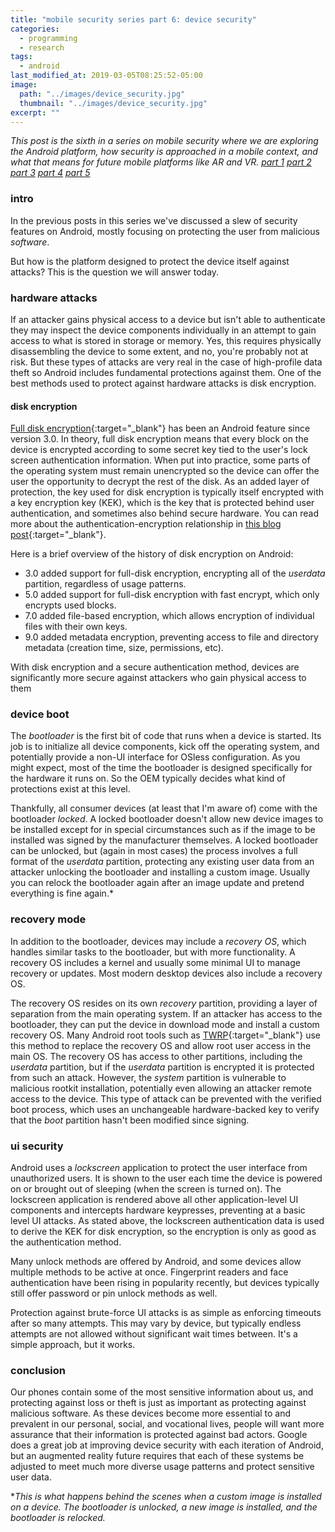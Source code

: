```yaml
---
title: "mobile security series part 6: device security"
categories:
  - programming
  - research
tags:
  - android
last_modified_at: 2019-03-05T08:25:52-05:00
image: 
  path: "../images/device_security.jpg"
  thumbnail: "../images/device_security.jpg"
excerpt: ""
---
```


*This post is the sixth in a series on mobile security where we are exploring the Android platform, how security is approached in a mobile context, and what that means for future mobile platforms like AR and VR. [part 1](/android-security-pt-1) [part 2](/android-security-pt-2) [part 3](/android-security-pt-3) [part 4](/android-security-pt-4) [part 5](/android-security-pt-5)* 



### intro
In the previous posts in this series we've discussed a slew of security features on Android, mostly focusing on protecting the user from malicious *software*. 

But how is the platform designed to protect the device itself against attacks? This is the question we will answer today.

### hardware attacks
If an attacker gains physical access to a device but isn't able to authenticate they may inspect the device components individually in an attempt to gain access to what is stored in storage or memory. Yes, this requires physically disassembling the device to some extent, and no, you're probably not at risk. But these types of attacks are very real in the case of high-profile data theft so Android includes fundamental protections against them. One of the best methods used to protect against hardware attacks is disk encryption. 

#### disk encryption
[Full disk encryption](https://source.android.com/security/encryption/full-disk.html){:target="_blank"} has been an Android feature since version 3.0. In theory, full disk encryption means that every block on the device is encrypted according to some secret key tied to the user's lock screen authentication information. When put into practice, some parts of the operating system must remain unencrypted so the device can offer the user the opportunity to decrypt the rest of the disk. As an added layer of protection, the key used for disk encryption is typically itself encrypted with a key encryption key (KEK), which is the key that is protected behind user authentication, and sometimes also behind secure hardware. You can read more about the authentication-encryption relationship in [this blog post](https://dustri.org/b/android-encryptions-resistance-against-bruteforce-explain-it-like-im-five.html){:target="_blank"}.

Here is a brief overview of the history of disk encryption on Android:
- 3.0 added support for full-disk encryption, encrypting all of the *userdata* partition, regardless of usage patterns.
- 5.0 added support for full-disk encryption with fast encrypt, which only encrypts used blocks.
- 7.0 added file-based encryption, which allows encryption of individual files with their own keys.
- 9.0 added metadata encryption, preventing access to file and directory metadata (creation time, size, permissions, etc).

With disk encryption and a secure authentication method, devices are significantly more secure against attackers who gain physical access to them 

### device boot
The *bootloader* is the first bit of code that runs when a device is started. Its job is to initialize all device components, kick off the operating system, and potentially provide a non-UI interface for OSless configuration. As you might expect, most of the time the bootloader is designed specifically for the hardware it runs on. So the OEM typically decides what kind of protections exist at this level.

Thankfully, all consumer devices (at least that I'm aware of) come with the bootloader *locked*. A locked bootloader doesn't allow new device images to be installed except for in special circumstances such as if the image to be installed was signed by the manufacturer themselves. A locked bootloader can be unlocked, but (again in most cases) the process involves a full format of the *userdata* partition, protecting any existing user data from an attacker unlocking the bootloader and installing a custom image. Usually you can relock the bootloader again after an image update and pretend everything is fine again.*

### recovery mode
In addition to the bootloader, devices may include a *recovery OS*, which handles similar tasks to the bootloader, but with more functionality. A recovery OS includes a kernel and usually some minimal UI to manage recovery or updates. Most modern desktop devices also include a recovery OS.

The recovery OS resides on its own *recovery* partition, providing a layer of separation from the main operating system. If an attacker has access to the bootloader, they can put the device in download mode and install a custom recovery OS. Many Android root tools such as [TWRP](https://twrp.me/about/){:target="_blank"} use this method to replace the recovery OS and allow root user access in the main OS. The recovery OS has access to other partitions, including the *userdata* partition, but if the *userdata* partition is encrypted it is protected from such an attack. However, the *system* partition is vulnerable to malicious rootkit installation, potentially even allowing an attacker remote access to the device. This type of attack can be prevented with the verified boot process, which uses an unchangeable hardware-backed key to verify that the *boot* partition hasn't been modified since signing.

### ui security
Android uses a *lockscreen* application to protect the user interface from unauthorized users. It is shown to the user each time the device is powered on or brought out of sleeping (when the screen is turned on). The lockscreen application is rendered above all other application-level UI components and intercepts hardware keypresses, preventing at a basic level UI attacks. As stated above, the lockscreen authentication data is used to derive the KEK for disk encryption, so the encryption is only as good as the authentication method.

Many unlock methods are offered by Android, and some devices allow multiple methods to be active at once. Fingerprint readers and face authentication have been rising in popularity recently, but devices typically still offer password or pin unlock methods as well.

Protection against brute-force UI attacks is as simple as enforcing timeouts after so many attempts. This may vary by device, but typically endless attempts are not allowed without significant wait times between. It's a simple approach, but it works.

<!-- ### adb security
#### why secure the debugging interface?
#### current protections -->

### conclusion
Our phones contain some of the most sensitive information about us, and protecting against loss or theft is just as important as protecting against malicious software. As these devices become more essential to and prevalent in our personal, social, and vocational lives, people will want more assurance that their information is protected against bad actors. Google does a great job at improving device security with each iteration of Android, but an augmented reality future requires that each of these systems be adjusted to meet much more diverse usage patterns and protect sensitive user data.


*_This is what happens behind the scenes when a custom image is installed on a device. The bootloader is unlocked, a new image is installed, and the bootloader is relocked._
